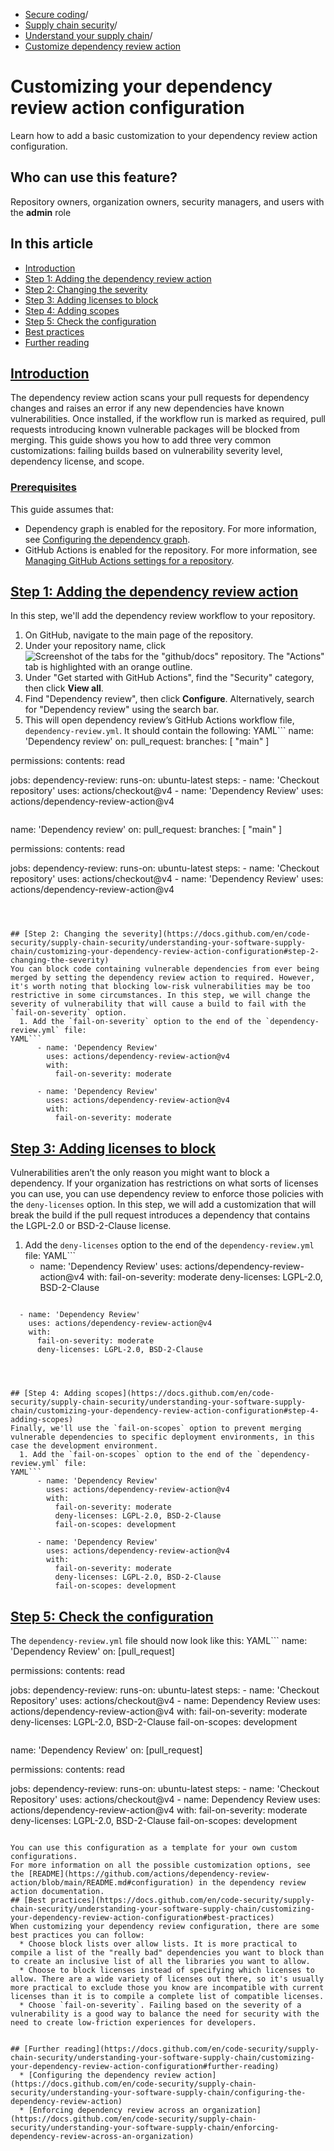   * [Secure coding](https://docs.github.com/en/code-security "Secure coding")/
  * [Supply chain security](https://docs.github.com/en/code-security/supply-chain-security "Supply chain security")/
  * [Understand your supply chain](https://docs.github.com/en/code-security/supply-chain-security/understanding-your-software-supply-chain "Understand your supply chain")/
  * [Customize dependency review action](https://docs.github.com/en/code-security/supply-chain-security/understanding-your-software-supply-chain/customizing-your-dependency-review-action-configuration "Customize dependency review action")


# Customizing your dependency review action configuration
Learn how to add a basic customization to your dependency review action configuration.
## Who can use this feature?
Repository owners, organization owners, security managers, and users with the **admin** role
## In this article
  * [Introduction](https://docs.github.com/en/code-security/supply-chain-security/understanding-your-software-supply-chain/customizing-your-dependency-review-action-configuration#introduction)
  * [Step 1: Adding the dependency review action](https://docs.github.com/en/code-security/supply-chain-security/understanding-your-software-supply-chain/customizing-your-dependency-review-action-configuration#step-1-adding-the-dependency-review-action)
  * [Step 2: Changing the severity](https://docs.github.com/en/code-security/supply-chain-security/understanding-your-software-supply-chain/customizing-your-dependency-review-action-configuration#step-2-changing-the-severity)
  * [Step 3: Adding licenses to block](https://docs.github.com/en/code-security/supply-chain-security/understanding-your-software-supply-chain/customizing-your-dependency-review-action-configuration#step-3-adding-licenses-to-block)
  * [Step 4: Adding scopes](https://docs.github.com/en/code-security/supply-chain-security/understanding-your-software-supply-chain/customizing-your-dependency-review-action-configuration#step-4-adding-scopes)
  * [Step 5: Check the configuration](https://docs.github.com/en/code-security/supply-chain-security/understanding-your-software-supply-chain/customizing-your-dependency-review-action-configuration#step-5-check-the-configuration)
  * [Best practices](https://docs.github.com/en/code-security/supply-chain-security/understanding-your-software-supply-chain/customizing-your-dependency-review-action-configuration#best-practices)
  * [Further reading](https://docs.github.com/en/code-security/supply-chain-security/understanding-your-software-supply-chain/customizing-your-dependency-review-action-configuration#further-reading)


## [Introduction](https://docs.github.com/en/code-security/supply-chain-security/understanding-your-software-supply-chain/customizing-your-dependency-review-action-configuration#introduction)
The dependency review action scans your pull requests for dependency changes and raises an error if any new dependencies have known vulnerabilities. Once installed, if the workflow run is marked as required, pull requests introducing known vulnerable packages will be blocked from merging.
This guide shows you how to add three very common customizations: failing builds based on vulnerability severity level, dependency license, and scope.
### [Prerequisites](https://docs.github.com/en/code-security/supply-chain-security/understanding-your-software-supply-chain/customizing-your-dependency-review-action-configuration#prerequisites)
This guide assumes that:
  * Dependency graph is enabled for the repository. For more information, see [Configuring the dependency graph](https://docs.github.com/en/code-security/supply-chain-security/understanding-your-software-supply-chain/configuring-the-dependency-graph#enabling-and-disabling-the-dependency-graph).
  * GitHub Actions is enabled for the repository. For more information, see [Managing GitHub Actions settings for a repository](https://docs.github.com/en/repositories/managing-your-repositorys-settings-and-features/enabling-features-for-your-repository/managing-github-actions-settings-for-a-repository).


## [Step 1: Adding the dependency review action](https://docs.github.com/en/code-security/supply-chain-security/understanding-your-software-supply-chain/customizing-your-dependency-review-action-configuration#step-1-adding-the-dependency-review-action)
In this step, we'll add the dependency review workflow to your repository.
  1. On GitHub, navigate to the main page of the repository.
  2. Under your repository name, click 
![Screenshot of the tabs for the "github/docs" repository. The "Actions" tab is highlighted with an orange outline.](https://docs.github.com/assets/cb-12958/images/help/repository/actions-tab-global-nav-update.png)
  3. Under "Get started with GitHub Actions", find the "Security" category, then click **View all**.
  4. Find "Dependency review", then click **Configure**. Alternatively, search for "Dependency review" using the search bar.
  5. This will open dependency review’s GitHub Actions workflow file, `dependency-review.yml`. It should contain the following:
YAML```
name: 'Dependency review'
on:
  pull_request:
    branches: [ "main" ]

permissions:
  contents: read

jobs:
  dependency-review:
    runs-on: ubuntu-latest
    steps:
      - name: 'Checkout repository'
        uses: actions/checkout@v4
      - name: 'Dependency Review'
        uses: actions/dependency-review-action@v4

```
```
name: 'Dependency review'
on:
  pull_request:
    branches: [ "main" ]

permissions:
  contents: read

jobs:
  dependency-review:
    runs-on: ubuntu-latest
    steps:
      - name: 'Checkout repository'
        uses: actions/checkout@v4
      - name: 'Dependency Review'
        uses: actions/dependency-review-action@v4

```



## [Step 2: Changing the severity](https://docs.github.com/en/code-security/supply-chain-security/understanding-your-software-supply-chain/customizing-your-dependency-review-action-configuration#step-2-changing-the-severity)
You can block code containing vulnerable dependencies from ever being merged by setting the dependency review action to required. However, it's worth noting that blocking low-risk vulnerabilities may be too restrictive in some circumstances. In this step, we will change the severity of vulnerability that will cause a build to fail with the `fail-on-severity` option.
  1. Add the `fail-on-severity` option to the end of the `dependency-review.yml` file:
YAML```
      - name: 'Dependency Review'
        uses: actions/dependency-review-action@v4
        with:
          fail-on-severity: moderate

```
```
      - name: 'Dependency Review'
        uses: actions/dependency-review-action@v4
        with:
          fail-on-severity: moderate

```



## [Step 3: Adding licenses to block](https://docs.github.com/en/code-security/supply-chain-security/understanding-your-software-supply-chain/customizing-your-dependency-review-action-configuration#step-3-adding-licenses-to-block)
Vulnerabilities aren’t the only reason you might want to block a dependency. If your organization has restrictions on what sorts of licenses you can use, you can use dependency review to enforce those policies with the `deny-licenses` option. In this step, we will add a customization that will break the build if the pull request introduces a dependency that contains the LGPL-2.0 or BSD-2-Clause license.
  1. Add the `deny-licenses` option to the end of the `dependency-review.yml` file:
YAML```
      - name: 'Dependency Review'
        uses: actions/dependency-review-action@v4
        with:
          fail-on-severity: moderate
          deny-licenses: LGPL-2.0, BSD-2-Clause

```
```
      - name: 'Dependency Review'
        uses: actions/dependency-review-action@v4
        with:
          fail-on-severity: moderate
          deny-licenses: LGPL-2.0, BSD-2-Clause

```



## [Step 4: Adding scopes](https://docs.github.com/en/code-security/supply-chain-security/understanding-your-software-supply-chain/customizing-your-dependency-review-action-configuration#step-4-adding-scopes)
Finally, we'll use the `fail-on-scopes` option to prevent merging vulnerable dependencies to specific deployment environments, in this case the development environment.
  1. Add the `fail-on-scopes` option to the end of the `dependency-review.yml` file:
YAML```
      - name: 'Dependency Review'
        uses: actions/dependency-review-action@v4
        with:
          fail-on-severity: moderate
          deny-licenses: LGPL-2.0, BSD-2-Clause
          fail-on-scopes: development

```
```
      - name: 'Dependency Review'
        uses: actions/dependency-review-action@v4
        with:
          fail-on-severity: moderate
          deny-licenses: LGPL-2.0, BSD-2-Clause
          fail-on-scopes: development

```



## [Step 5: Check the configuration](https://docs.github.com/en/code-security/supply-chain-security/understanding-your-software-supply-chain/customizing-your-dependency-review-action-configuration#step-5-check-the-configuration)
The `dependency-review.yml` file should now look like this:
YAML```
name: 'Dependency Review'
on: [pull_request]


permissions:
  contents: read


jobs:
  dependency-review:
    runs-on: ubuntu-latest
    steps:
      - name: 'Checkout Repository'
        uses: actions/checkout@v4
      - name: Dependency Review
        uses: actions/dependency-review-action@v4
        with:
          fail-on-severity: moderate
          deny-licenses: LGPL-2.0, BSD-2-Clause
          fail-on-scopes: development

```
```

name: 'Dependency Review'
on: [pull_request]


permissions:
  contents: read


jobs:
  dependency-review:
    runs-on: ubuntu-latest
    steps:
      - name: 'Checkout Repository'
        uses: actions/checkout@v4
      - name: Dependency Review
        uses: actions/dependency-review-action@v4
        with:
          fail-on-severity: moderate
          deny-licenses: LGPL-2.0, BSD-2-Clause
          fail-on-scopes: development

```

You can use this configuration as a template for your own custom configurations.
For more information on all the possible customization options, see the [README](https://github.com/actions/dependency-review-action/blob/main/README.md#configuration) in the dependency review action documentation.
## [Best practices](https://docs.github.com/en/code-security/supply-chain-security/understanding-your-software-supply-chain/customizing-your-dependency-review-action-configuration#best-practices)
When customizing your dependency review configuration, there are some best practices you can follow:
  * Choose block lists over allow lists. It is more practical to compile a list of the "really bad" dependencies you want to block than to create an inclusive list of all the libraries you want to allow.
  * Choose to block licenses instead of specifying which licenses to allow. There are a wide variety of licenses out there, so it's usually more practical to exclude those you know are incompatible with current licenses than it is to compile a complete list of compatible licenses.
  * Choose `fail-on-severity`. Failing based on the severity of a vulnerability is a good way to balance the need for security with the need to create low-friction experiences for developers.


## [Further reading](https://docs.github.com/en/code-security/supply-chain-security/understanding-your-software-supply-chain/customizing-your-dependency-review-action-configuration#further-reading)
  * [Configuring the dependency review action](https://docs.github.com/en/code-security/supply-chain-security/understanding-your-software-supply-chain/configuring-the-dependency-review-action)
  * [Enforcing dependency review across an organization](https://docs.github.com/en/code-security/supply-chain-security/understanding-your-software-supply-chain/enforcing-dependency-review-across-an-organization)


